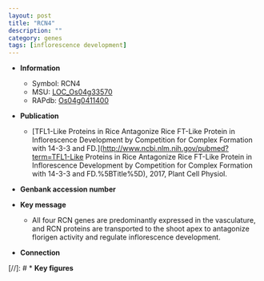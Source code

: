 ```yaml
---
layout: post
title: "RCN4"
description: ""
category: genes
tags: [inflorescence development]
---
```


* **Information**  
    + Symbol: RCN4  
    + MSU: [LOC_Os04g33570](http://rice.uga.edu/cgi-bin/ORF_infopage.cgi?orf=LOC_Os04g33570)  
    + RAPdb: [Os04g0411400](http://rapdb.dna.affrc.go.jp/viewer/gbrowse_details/irgsp1?name=Os04g0411400)  

* **Publication**  
    + [TFL1-Like Proteins in Rice Antagonize Rice FT-Like Protein in Inflorescence Development by Competition for Complex Formation with 14-3-3 and FD.](http://www.ncbi.nlm.nih.gov/pubmed?term=TFL1-Like Proteins in Rice Antagonize Rice FT-Like Protein in Inflorescence Development by Competition for Complex Formation with 14-3-3 and FD.%5BTitle%5D), 2017, Plant Cell Physiol.

* **Genbank accession number**  

* **Key message**  
    + All four RCN genes are predominantly expressed in the vasculature, and RCN proteins are transported to the shoot apex to antagonize florigen activity and regulate inflorescence development.

* **Connection**  

[//]: # * **Key figures**  


